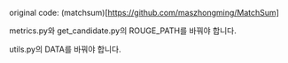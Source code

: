 original code: (matchsum)[https://github.com/maszhongming/MatchSum]


metrics.py와 get_candidate.py의 ROUGE_PATH를 바꿔야 합니다.

utils.py의 DATA를 바꿔야 합니다.

